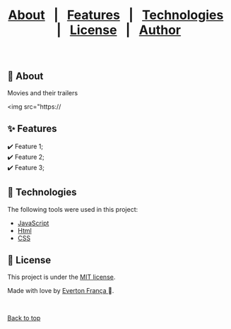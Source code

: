 
<h1>
<p align="center">
  <a href="#dart-about">About</a> &#xa0; | &#xa0; 
  <a href="#sparkles-features">Features</a> &#xa0; | &#xa0;
  <a href="#rocket-technologies">Technologies</a> &#xa0; | &#xa0;
  <a href="#memo-license">License</a> &#xa0; | &#xa0;
  <a href="https://github.com/evertonfranca5" target="_blank">Author</a>
</p></h1>

<br>

## :dart: About ##

 Movies and their trailers

 <img src="https://

## :sparkles: Features ##

:heavy_check_mark: Feature 1;\
:heavy_check_mark: Feature 2;\
:heavy_check_mark: Feature 3;

## :rocket: Technologies ##

The following tools were used in this project:

- [JavaScript](https://developer.mozilla.org/pt-BR/docs/Web/JavaScript) 
- [Html](https://developer.mozilla.org/pt-BR/docs/Web/HTML/Element/html/)  
- [CSS](https://developer.mozilla.org/pt-BR/docs/Web/CSS)  


## :memo: License ##


This project is under the [MIT license](./LICENSE).

Made with love by [Everton França ](https://github.com/evertonfranca5) 🚀.


&#xa0;

<a href="#top">Back to top</a>
